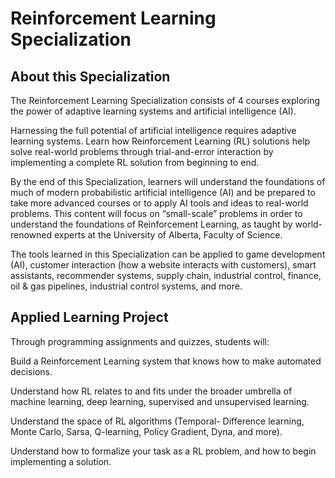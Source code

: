 # Reinforcement Learning Specialization

## About this Specialization


The Reinforcement Learning Specialization consists of 4 courses exploring the power of adaptive learning systems and artificial intelligence (AI).

Harnessing the full potential of artificial intelligence requires adaptive learning systems. Learn how Reinforcement Learning (RL) solutions help solve real-world problems through trial-and-error interaction by implementing a complete RL solution from beginning to end.

By the end of this Specialization, learners will understand the foundations of much of modern probabilistic artificial intelligence (AI) and be prepared to take more advanced courses or to apply AI tools and ideas to real-world problems. This content will focus on “small-scale” problems in order to understand the foundations of Reinforcement Learning, as taught by world-renowned experts at the University of Alberta, Faculty of Science.

The tools learned in this Specialization can be applied to game development (AI), customer interaction (how a website interacts with customers), smart assistants, recommender systems, supply chain, industrial control, finance, oil & gas pipelines, industrial control systems, and more.

## Applied Learning Project

Through programming assignments and quizzes, students will:

Build a Reinforcement Learning system that knows how to make automated decisions.

Understand how RL relates to and fits under the broader umbrella of machine learning, deep learning, supervised and unsupervised learning.  

Understand the space of RL algorithms (Temporal- Difference learning, Monte Carlo, Sarsa, Q-learning, Policy Gradient, Dyna, and more).   

Understand how to formalize your task as a RL problem, and how to begin implementing a solution.
